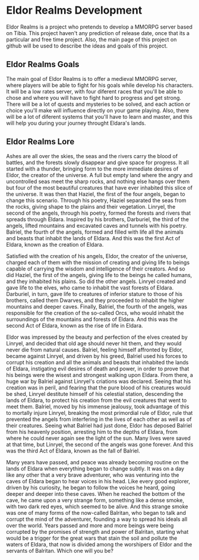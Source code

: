 # Eldor Realms Development

Eldor Realms is a project who pretends to develop a MMORPG server based on Tibia. This project haven't any prediction of release date, once that its a particular and free time project. Also, the main page of this project on github will be used to describe the ideas and goals of this project.

## Eldor Realms Goals

The main goal of Eldor Realms is to offer a medieval MMORPG server, where players will be able to fight for his goals while develop his characters. It will be a low rates server, with four diferent races that you'll be able to chose and where you will have to fight hard to progress and get strong. There will be a lot of quests and mysteries to be solved, and each action or choice you'll make will influence directly on your game playing. Also, there will be a lot of diferent systems that you'll have to learn and master, and this will help you during your journey throught Eldara's lands.

## Eldor Realms Lore

Ashes are all over the skies, the seas and the rivers carry the blood of battles, and the forests slowly disappear and give space for progress. It all started with a thunder, bringing form to the more immediate desires of Eldor, the creator of the universe. A full but empty land where the angry and uncontrolled seas meet the sharp rocks, and nothing else hangs over them but four of the most beautiful creatures that have ever inhabited this slice of the universe. It was then that Haziel, the first of the four angels, began to change this scenario. Through his poetry, Haziel separated the seas from the rocks, giving shape to the plains and their vegetation. Linryel, the second of the angels, through his poetry, formed the forests and rivers that spreads through Eldara. Inspired by his brothers, Darburiel, the third of the angels, lifted mountains and excavated caves and tunnels with his poetry. Balriel, the fourth of the angels, formed and filled with life all the animals and beasts that inhabit the lands of Eldara. And this was the first Act of Eldara, known as the creation of Eldara.

Satisfied with the creation of his angels, Eldor, the creator of the universe, charged each of them with the mission of creating and giving life to beings capable of carrying the wisdom and intelligence of their creators. And so did Haziel, the first of the angels, giving life to the beings he called humans, and they inhabited his plains. So did the other angels. Linryel created and gave life to the elves, who came to inhabit the vast forests of Eldara. Darburiel, in turn, gave life to creatures of inferior stature to those of his brothers, called them Dwarves, and they proceeded to inhabit the higher mountains and deeper caves. Finally, Balriel, the fourth of the angels, was responsible for the creation of the so-called Orcs, who would inhabit the surroundings of the mountains and forests of Eldara. And this was the second Act of Eldara, known as the rise of life in Eldara.

Eldor was impressed by the beauty and perfection of the elves created by Linryel, and decided that old age should never hit them, and they would never die from natural causes. Balriel, feeling himself affronted by Eldor, became against Linryel, and driven by his greed, Balriel used his forces to corrupt his creation and all the animals and beasts that inhabited the lands of Eldara, instigating evil desires of death and power, in order to prove that his beings were the wisest and strongest walking upon Eldara. From there, a huge war by Balriel against Linryel's criations was declared. Seeing that his creation was in peril, and fearing that the pure blood of his creatures would be shed, Linryel destitute himself of his celestial station, descending the lands of Eldara, to protect his creation from the evil creatures that went to meet them. Balriel, moved by his immense jealousy, took advantage of this to mortally injure Linryel, breaking the most primordial rule of Eldor, rule that prevented the angels from interfering in the lives of each other as well as of their creatures. Seeing what Balriel had just done, Eldor has deposed Balriel from his heavenly position, arresting him to the depths of Eldara, from where he could never again see the light of the sun. Many lives were saved at that time, but Linryel, the second of the angels was gone forever. And this was the third Act of Eldara, known as the fall of Balriel.

Many years have passed, and peace was already becoming routine on the lands of Eldara when everything began to change subtly. It was on a day like any other that a very brave adventurer, who was venturing into the caves of Eldara began to hear voices in his head. Like every good explorer, driven by his curiosity, he began to follow the voices he heard, going deeper and deeper into these caves. When he reached the bottom of the cave, he came upon a very strange form, something like a dense smoke, with two dark red eyes, which seemed to be alive. And this strange smoke was one of many forms of the now-called Balritan, who began to talk and corrupt the mind of the adventurer, founding a way to spread his ideals all over the world. Years passed and more and more beings were being corrupted by the promises of strength and power of Balritan, starting what would be a trigger for the great wars that stain the soil and pollute the waters of Eldara, that now is divided among the worshipers of Eldor and the servants of Balritan. Which one will you be?
